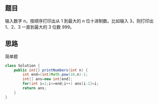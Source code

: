 ## 题目
输入数字 n，按顺序打印出从 1 到最大的 n 位十进制数。比如输入 3，则打印出 1、2、3 一直到最大的 3 位数 999。
## 思路
简单题
```java
class Solution {
    public int[] printNumbers(int n) {
        int end=(int)Math.pow(10,n)-1;
        int[] ans=new int[end];
        for(int i=1;i<=end;i++) ans[i-1]=i;
        return ans;
    }
}
```
